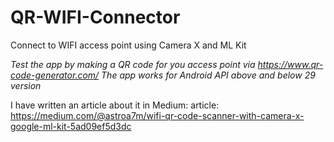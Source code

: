 # QR-WIFI-Connector
Connect to WIFI access point using Camera X and ML Kit 

*Test the app by making a QR code for you access point via https://www.qr-code-generator.com/*
*The app works for Android API above and below 29 version*

I have written an article about it in Medium:
article: https://medium.com/@astroa7m/wifi-qr-code-scanner-with-camera-x-google-ml-kit-5ad09ef5d3dc
